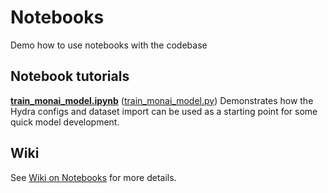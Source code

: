 # Notebooks

Demo how to use notebooks with the codebase

## Notebook tutorials

**[train_monai_model.ipynb](train_custom_model.ipynb)** ([train_monai_model.py](train_custom_model.py))
Demonstrates how the Hydra configs and dataset import can be used as a starting point for some quick model development.

## Wiki

See [Wiki on Notebooks](https://github.com/petteriTeikari/minivess_mlops/wiki/Notebooks) for more details.
